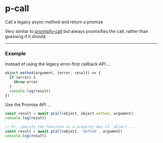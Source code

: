 # p-call
Call a legacy async method and return a promise

Very similar to [promisify-call](https://github.com/bojand/promisify-call) but always promisifies the call, rather than guessing if it should.

---

### Example

Instead of using the legacy error-first callback API ...

```js
object.method(argument, (error, result) => {
  if (error) {
    throw error
  }
  console.log(result)
})
```

Use the Promise API ...

```js
const result = await pCall(object, object.method, argument)
console.log(result)

// Or, specify the function as a property key of `object`...
const result = await pCall(object, 'method', argument)
console.log(result)
```
